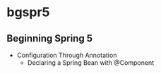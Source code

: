 # bgspr5

## Beginning Spring 5

* Configuration Through Annotation
    * Declaring a Spring Bean with @Component
    
